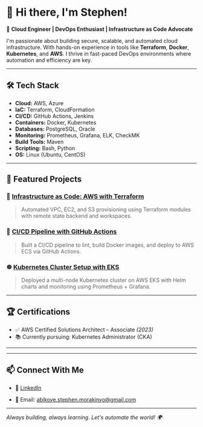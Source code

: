 # 👋 Hi there, I'm Stephen!

🚀 **Cloud Engineer | DevOps Enthusiast | Infrastructure as Code Advocate**

I'm passionate about building secure, scalable, and automated cloud infrastructure. With hands-on experience in tools like **Terraform**, **Docker**, **Kubernetes**, and **AWS**. I thrive in fast-paced DevOps environments where automation and efficiency are key.

---

## 🛠️ Tech Stack

- **Cloud:** AWS, Azure
- **IaC:** Terraform, CloudFormation
- **CI/CD:** GitHub Actions, Jenkins
- **Containers:** Docker, Kubernetes
- **Databases:** PostgreSQL, Oracle
- **Monitoring:** Prometheus, Grafana, ELK, CheckMK
- **Build Tools:** Maven
- **Scripting:** Bash, Python
- **OS:** Linux (Ubuntu, CentOS)

---

## 📌 Featured Projects

### 🚧 [Infrastructure as Code: AWS with Terraform](https://github.com/lordakinmo/aws-terraform-infra)
> Automated VPC, EC2, and S3 provisioning using Terraform modules with remote state backend and workspaces.

### 🔁 [CI/CD Pipeline with GitHub Actions](https://github.com/lordakinmo/devops-ci-cd-demo)
> Built a CI/CD pipeline to lint, build Docker images, and deploy to AWS ECS via GitHub Actions.

### ☸️ [Kubernetes Cluster Setup with EKS](https://github.com/lordakinmo/eks-k8s-cluster)
> Deployed a multi-node Kubernetes cluster on AWS EKS with Helm charts and monitoring using Prometheus + Grafana.

---

## 🏆 Certifications

- ✅ AWS Certified Solutions Architect – Associate *(2023)*
- 📚 Currently pursuing: Kubernetes Administrator (CKA)

---
<!--
## 📈 GitHub Stats

![Akinmo's GitHub stats](https://github-readme-stats.vercel.app/api?username=lordakinmo&show_icons=true&theme=radical)
![Top Langs](https://github-readme-stats.vercel.app/api/top-langs/?username=lordakinmo&layout=compact&theme=radical)
-->
---

## 📫 Connect With Me

- 💼 [LinkedIn](https://linkedin.com/in/stephen-abikoye-466845108/)
<!--- 🌐 [Portfolio](https://yourportfolio.com) *(if you have one)* -->
- 📧 Email: abikoye.stephen.morakinyo@gmail.com

---

_Always building, always learning. Let's automate the world! 🌍_
